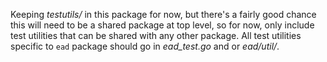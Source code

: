 Keeping _testutils/_ in this package for now, but there's a fairly good chance
this will need to be a shared package at top level, so for now, only include
test utilities that can be shared with any other package.  All test utilities
specific to `ead` package should go in _ead_test.go_ and or _ead/util/_.

